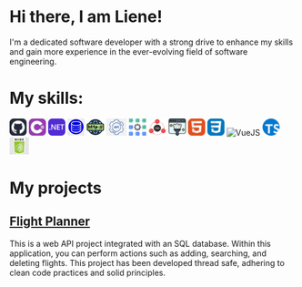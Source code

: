 <h1>Hi there, I am Liene!</h1>
 I'm a dedicated software developer with a strong drive to enhance my skills and gain more experience in the ever-evolving field of software engineering.
<h1>My skills:</h1>
<p float="left">
<img height="30px" alt="Git" src="https://github.com/LienePorina/LienePorina/blob/main/Tools/Github-Dark.svg">
<img height="30px" alt="C#" src="https://github.com/LienePorina/LienePorina/blob/main/Tools/CSharp.svg">
<img height="30px" alt=".NET" src="https://github.com/LienePorina/LienePorina/blob/main/Tools/DotNet.svg">
<img height="30px" alt="Relational Databases & SQL" src="https://github.com/LienePorina/LienePorina/blob/main/Tools/sql_databases.jfif">
<img height="30px" alt="HTTP Basics" src="https://github.com/LienePorina/LienePorina/blob/main/Tools/http.png">
<img height="30px" alt="Web API Basics" src="https://github.com/LienePorina/LienePorina/blob/main/Tools/pngwebapi.png">
<img height="30px" alt="Unit Testing" src="https://github.com/LienePorina/LienePorina/blob/main/Tools/unit_tests.png">
<img height="30px" alt="Test Driven Development" src="https://github.com/LienePorina/LienePorina/blob/main/Tools/TDD.png">
<img height="30px" alt="Clean Code, SOLID" src="https://github.com/LienePorina/LienePorina/blob/main/Tools/cleancode.png">
<img height="30px" alt="HTML" src="https://github.com/LienePorina/LienePorina/blob/main/Tools/HTML.svg">
<img height="30px" alt="CSS" src="https://github.com/LienePorina/LienePorina/blob/main/Tools/CSS.svg">
<img height="30px" alt="VueJS" src="">
<img height="30px" alt="TypeScript" src="https://github.com/LienePorina/LienePorina/blob/main/Tools/Typescript.png">
<img height="30px" alt="NodeJS basics" src="https://github.com/LienePorina/LienePorina/blob/main/Tools/nodejs.png">
</p>
<h1>My projects</h1>
<h2><a href="https://github.com/LienePorina/flight-planner-project" target="_blank">Flight Planner</a></h2>
This is a web API project integrated with an SQL database. Within this application, you can perform actions such as adding, searching, and deleting flights. 
This project has been developed thread safe, adhering to clean code practices and solid principles.
